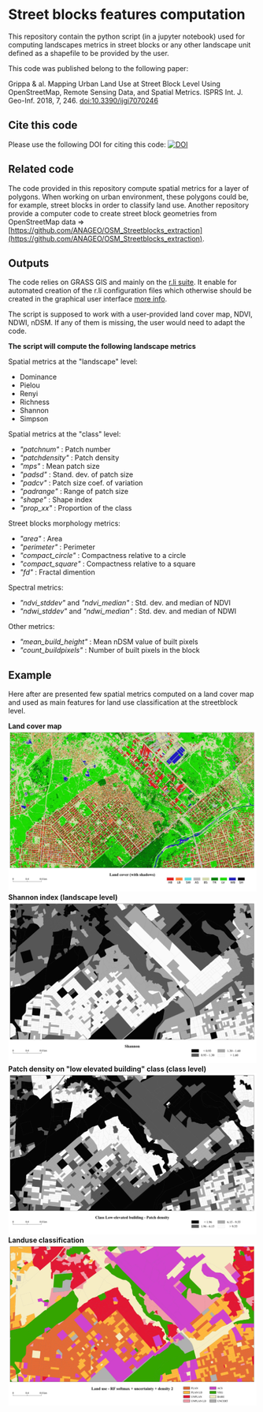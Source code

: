 # Street blocks features computation
 
This repository contain the python script (in a jupyter notebook) used for computing landscapes metrics in street blocks or any other landscape unit defined as a shapefile to be provided by the user.

This code was published belong to the following paper:

Grippa & al. 	Mapping Urban Land Use at Street Block Level Using OpenStreetMap, Remote Sensing Data, and Spatial Metrics. ISPRS Int. J. Geo-Inf. 2018, 7, 246. [doi:10.3390/ijgi7070246](https://doi.org/10.3390/ijgi7070246)

## Cite this code
Please use the following DOI for citing this code: [![DOI](https://zenodo.org/badge/117551665.svg)](https://zenodo.org/badge/latestdoi/117551665)


## Related code
The code provided in this repository compute spatial metrics for a layer of polygons. When working on urban environment, these polygons could be, for example, street blocks in order to classify land use. Another repository provide a computer code to create street block geometries from OpenStreetMap data => [https://github.com/ANAGEO/OSM_Streetblocks_extraction](https://github.com/ANAGEO/OSM_Streetblocks_extraction).

## Outputs
The code relies on GRASS GIS and mainly on the [r.li suite](https://grass.osgeo.org/grass74/manuals/r.li.html). 
It enable for automated creation of the r.li configuration files which otherwise should be created in the graphical user interface [more info](https://grass.osgeo.org/grass75/manuals/g.gui.rlisetup.html).

The script is supposed to work with a user-provided land cover map, NDVI, NDWI, nDSM. If any of them is missing, the user would need to adapt the code. 

**The script will compute the following landscape metrics**

Spatial metrics at the "landscape" level:
- Dominance
- Pielou
- Renyi
- Richness
- Shannon
- Simpson

Spatial metrics at the "class" level:
- *"patchnum"* : Patch number
- *"patchdensity"* : Patch density
- *"mps"* : Mean patch size
- *"padsd"* : Stand. dev. of patch size
- *"padcv"* : Patch size coef. of variation
- *"padrange"* : Range of patch size
- *"shape"* : Shape index
- *"prop_xx"* :  Proportion of the class

Street blocks morphology metrics:
- *"area"* : Area
- *"perimeter"* : Perimeter
- *"compact_circle"* : Compactness relative to a circle
- *"compact_square"* : Compactness relative to a square
- *"fd"* : Fractal dimention

Spectral metrics:
- *"ndvi_stddev"* and *"ndvi_median"* : Std. dev. and median of NDVI
- *"ndwi_stddev"* and *"ndwi_median"* : Std. dev. and median of NDWI
 
Other metrics:
- *"mean_build_height"* : Mean nDSM value of built pixels 
- *"count_buildpixels"* : Number of built pixels in the block

## Example 
Here after are presented few spatial metrics computed on a land cover map and used as main features for land use classification at the streetblock level. 

**Land cover map**
![](illustration/Ouaga_LC.jpg) 
**Shannon index (landscape level)**
![](illustration/Ouaga_Shannon.jpg) 
**Patch density on "low elevated building" class (class level)**
![](illustration/Ouaga_Low_elevated_building_Patch_density.jpg) 
**Landuse classification**
![](illustration/Ouaga_landuse_classif.jpg) 
